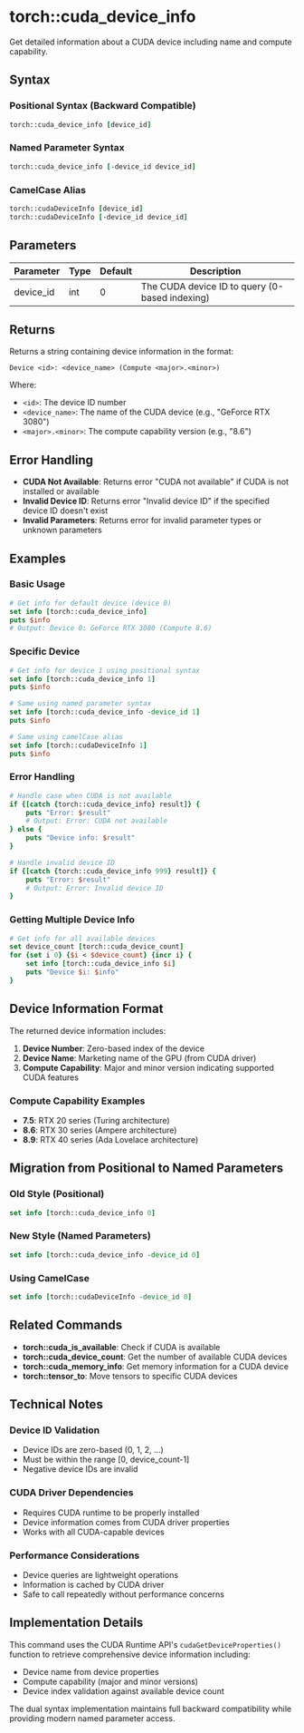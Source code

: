 # torch::cuda_device_info

Get detailed information about a CUDA device including name and compute capability.

## Syntax

### Positional Syntax (Backward Compatible)
```tcl
torch::cuda_device_info [device_id]
```

### Named Parameter Syntax  
```tcl
torch::cuda_device_info [-device_id device_id]
```

### CamelCase Alias
```tcl
torch::cudaDeviceInfo [device_id]
torch::cudaDeviceInfo [-device_id device_id]
```

## Parameters

| Parameter | Type | Default | Description |
|-----------|------|---------|-------------|
| device_id | int | 0 | The CUDA device ID to query (0-based indexing) |

## Returns

Returns a string containing device information in the format:
```
Device <id>: <device_name> (Compute <major>.<minor>)
```

Where:
- `<id>`: The device ID number
- `<device_name>`: The name of the CUDA device (e.g., "GeForce RTX 3080")
- `<major>.<minor>`: The compute capability version (e.g., "8.6")

## Error Handling

- **CUDA Not Available**: Returns error "CUDA not available" if CUDA is not installed or available
- **Invalid Device ID**: Returns error "Invalid device ID" if the specified device ID doesn't exist
- **Invalid Parameters**: Returns error for invalid parameter types or unknown parameters

## Examples

### Basic Usage
```tcl
# Get info for default device (device 0)
set info [torch::cuda_device_info]
puts $info
# Output: Device 0: GeForce RTX 3080 (Compute 8.6)
```

### Specific Device
```tcl
# Get info for device 1 using positional syntax
set info [torch::cuda_device_info 1]
puts $info

# Same using named parameter syntax  
set info [torch::cuda_device_info -device_id 1]
puts $info

# Same using camelCase alias
set info [torch::cudaDeviceInfo 1]
puts $info
```

### Error Handling
```tcl
# Handle case when CUDA is not available
if {[catch {torch::cuda_device_info} result]} {
    puts "Error: $result"
    # Output: Error: CUDA not available
} else {
    puts "Device info: $result"
}

# Handle invalid device ID
if {[catch {torch::cuda_device_info 999} result]} {
    puts "Error: $result"
    # Output: Error: Invalid device ID
}
```

### Getting Multiple Device Info
```tcl
# Get info for all available devices
set device_count [torch::cuda_device_count]
for {set i 0} {$i < $device_count} {incr i} {
    set info [torch::cuda_device_info $i]
    puts "Device $i: $info"
}
```

## Device Information Format

The returned device information includes:

1. **Device Number**: Zero-based index of the device
2. **Device Name**: Marketing name of the GPU (from CUDA driver)
3. **Compute Capability**: Major and minor version indicating supported CUDA features

### Compute Capability Examples
- **7.5**: RTX 20 series (Turing architecture)
- **8.6**: RTX 30 series (Ampere architecture)  
- **8.9**: RTX 40 series (Ada Lovelace architecture)

## Migration from Positional to Named Parameters

### Old Style (Positional)
```tcl
set info [torch::cuda_device_info 0]
```

### New Style (Named Parameters)
```tcl
set info [torch::cuda_device_info -device_id 0]
```

### Using CamelCase
```tcl
set info [torch::cudaDeviceInfo -device_id 0]
```

## Related Commands

- **torch::cuda_is_available**: Check if CUDA is available
- **torch::cuda_device_count**: Get the number of available CUDA devices  
- **torch::cuda_memory_info**: Get memory information for a CUDA device
- **torch::tensor_to**: Move tensors to specific CUDA devices

## Technical Notes

### Device ID Validation
- Device IDs are zero-based (0, 1, 2, ...)
- Must be within the range [0, device_count-1]
- Negative device IDs are invalid

### CUDA Driver Dependencies
- Requires CUDA runtime to be properly installed
- Device information comes from CUDA driver properties
- Works with all CUDA-capable devices

### Performance Considerations
- Device queries are lightweight operations
- Information is cached by CUDA driver
- Safe to call repeatedly without performance concerns

## Implementation Details

This command uses the CUDA Runtime API's `cudaGetDeviceProperties()` function to retrieve comprehensive device information including:

- Device name from device properties
- Compute capability (major and minor versions)
- Device index validation against available device count

The dual syntax implementation maintains full backward compatibility while providing modern named parameter access. 